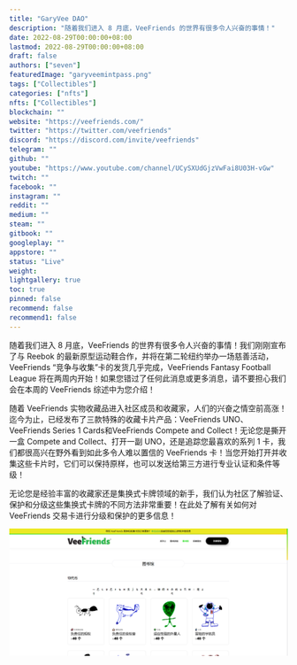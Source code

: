 ```yaml
---
title: "GaryVee DAO"
description: "随着我们进入 8 月底，VeeFriends 的世界有很多令人兴奋的事情！"
date: 2022-08-29T00:00:00+08:00
lastmod: 2022-08-29T00:00:00+08:00
draft: false
authors: ["seven"]
featuredImage: "garyveemintpass.png"
tags: ["Collectibles"]
categories: ["nfts"]
nfts: ["Collectibles"]
blockchain: ""
website: "https://veefriends.com/"
twitter: "https://twitter.com/veefriends"
discord: "https://discord.com/invite/veefriends"
telegram: ""
github: ""
youtube: "https://www.youtube.com/channel/UCySXUdGjzVwFai8U03H-vGw"
twitch: ""
facebook: ""
instagram: ""
reddit: ""
medium: ""
steam: ""
gitbook: ""
googleplay: ""
appstore: ""
status: "Live"
weight: 
lightgallery: true
toc: true
pinned: false
recommend: false
recommend1: false
---
```

随着我们进入 8 月底，VeeFriends 的世界有很多令人兴奋的事情！我们刚刚宣布了与 Reebok 的最新原型运动鞋合作，并将在第二轮纽约举办一场慈善活动，VeeFriends “竞争与收集”卡的发货几乎完成，VeeFriends Fantasy Football League 将在两周内开始！如果您错过了任何此消息或更多消息，请不要担心我们会在本周的 VeeFriends 综述中为您介绍！

随着 VeeFriends 实物收藏品进入社区成员和收藏家，人们的兴奋之情空前高涨！迄今为止，已经发布了三款特殊的收藏卡片产品：VeeFriends UNO、VeeFriends Series 1 Cards和VeeFriends Compete and Collect！无论您是撕开一盒 Compete and Collect、打开一副 UNO，还是追踪您最喜欢的系列 1 卡，我们都很高兴在野外看到如此多令人难以置信的 VeeFriends 卡！当您开始打开并收集这些卡片时，它们可以保持原样，也可以发送给第三方进行专业认证和条件等级！

无论您是经验丰富的收藏家还是集换式卡牌领域的新手，我们认为社区了解验证、保护和分级这些集换式卡牌的不同方法非常重要！在此处了解有关如何对 VeeFriends 交易卡进行分级和保护的更多信息！

![nft](1661709587126.png)